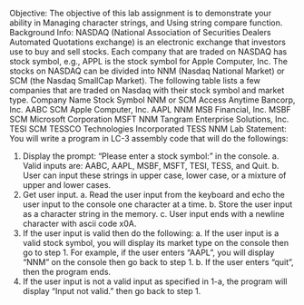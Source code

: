 
Objective: 
The objective of this lab assignment is to demonstrate your ability in 
 Managing character strings, and 
 Using string compare function. 
Background Info: 
NASDAQ (National Association of Securities Dealers Automated Quotations exchange) is an 
electronic exchange that investors use to buy and sell stocks. Each company that are traded on 
NASDAQ has stock symbol, e.g., APPL is the stock symbol for Apple Computer, Inc. The stocks 
on NASDAQ can be divided into NNM (Nasdaq National Market) or SCM (the Nasdaq SmallCap 
Market).  The following table lists a few companies that are traded on Nasdaq with their stock 
symbol and market type. 
Company Name Stock Symbol NNM or SCM 
Access Anytime Bancorp, Inc. AABC SCM 
Apple Computer, Inc. AAPL NNM 
MSB Financial, Inc. MSBF SCM 
Microsoft Corporation MSFT NNM 
Tangram Enterprise Solutions, 
Inc. 
TESI SCM 
TESSCO Technologies 
Incorporated 
TESS NNM 
Lab Statement: 
You will write a program in LC-3 assembly code that will do the followings: 
1. Display the prompt: “Please enter a stock symbol:” in the console. 
a. Valid inputs are: AABC, AAPL, MSBF, MSFT, TESI, TESS, and Quit. 
b. User can input these strings in upper case, lower case, or a mixture of upper and 
lower cases. 
2. Get user input. 
a. Read the user input from the keyboard and echo the user input to the console 
one character at a time. 
b. Store the user input as a character string in the memory. 
c. User input ends with a newline character with ascii code x0A. 
3. If the user input is valid then do the following: 
a. If the user input is a valid stock symbol, you will display its market type on the 
console then go to step 1. For example, if the user enters “AAPL”, you will display 
“NNM” on the console then go back to step 1. 
b. If the user enters “quit”, then the program ends. 
4. If the user input is not a valid input as specified in 1-a, the program will display “Input 
not valid.” then go back to step 1. 